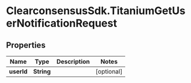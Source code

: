 # ClearconsensusSdk.TitaniumGetUserNotificationRequest

## Properties

Name | Type | Description | Notes
------------ | ------------- | ------------- | -------------
**userId** | **String** |  | [optional] 


